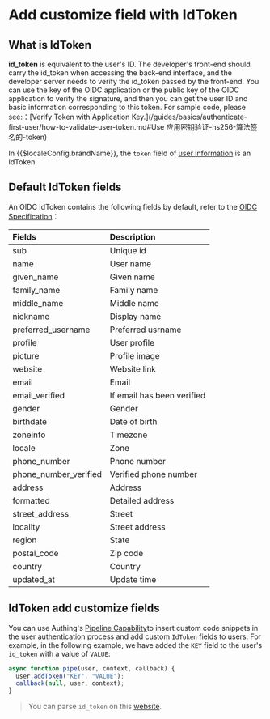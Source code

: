 # Add customize field with IdToken

<LastUpdated/>

## What is IdToken

**id_token** is equivalent to the user's ID. The developer's front-end should carry the id_token when accessing the back-end interface, and the developer server needs to verify the id_token passed by the front-end. You can use the key of the OIDC application or the public key of the OIDC application to verify the signature, and then you can get the user ID and basic information corresponding to this token. For sample code, please see:：[Verify Token with Application Key.](/guides/basics/authenticate-first-user/how-to-validate-user-token.md#Use 应用密钥验证-hs256-算法签名的-token)

In {{$localeConfig.brandName}}, the `token` field of [user information](/guides/user/user-profile.md) is an IdToken.

## Default IdToken fields

An OIDC IdToken contains the following fields by default, refer to the [OIDC Specification](https://openid.net/specs/openid-connect-core-1_0.html#StandardClaims)：

| Fields                | Description                |
| :-------------------- | :------------------------- |
| sub                   | Unique id                  |
| name                  | User name                  |
| given_name            | Given name                 |
| family_name           | Family name                |
| middle_name           | Middle name                |
| nickname              | Display name               |
| preferred_username    | Preferred usrname          |
| profile               | User profile               |
| picture               | Profile image              |
| website               | Website link               |
| email                 | Email                      |
| email_verified        | If email has been verified |
| gender                | Gender                     |
| birthdate             | Date of birth              |
| zoneinfo              | Timezone                   |
| locale                | Zone                       |
| phone_number          | Phone number               |
| phone_number_verified | Verified phone number      |
| address               | Address                    |
| formatted             | Detailed address           |
| street_address        | Street                     |
| locality              | Street address             |
| region                | State                      |
| postal_code           | Zip code                   |
| country               | Country                    |
| updated_at            | Update time                |

## IdToken add customize fields

You can use Authing's [Pipeline Capability](/guides/pipeline/)to insert custom code snippets in the user authentication process and add custom `IdToken` fields to users. For example, in the following example, we have added the `KEY` field to the user's `id_token` with a value of `VALUE`:

```javascript
async function pipe(user, context, callback) {
  user.addToken("KEY", "VALUE");
  callback(null, user, context);
}
```

> You can parse `id_token` on this [website](https://jwt.yelexin.cn).
